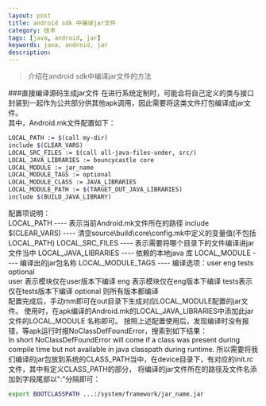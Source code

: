 ```yaml
---
layout: post
title: android sdk 中编译jar文件
category: 技术
tags: [java, android, jar]
keywords: java, android, jar
description: 
---
```


>介绍在android sdk中编译jar文件的方法

###直接编译源码生成jar文件
在进行系统定制时，可能会将自己定义的类与接口封装到一起作为公共部分供其他apk调用，因此需要将这类文件打包编译成jar文件。    
其中，Android.mk文件配置如下：    

```bash
LOCAL_PATH := $(call my-dir)
include $(CLEAR_VARS)
LOCAL_SRC_FILES := $(call all-java-files-under, src/)
LOCAL_JAVA_LIBRARIES := bouncycastle core
LOCAL_MODULE := jar_name
LOCAL_MODULE_TAGS := optional
LOCAL_MODULE_CLASS := JAVA_LIBRARIES
LOCAL_MODULE_PATH := $(TARGET_OUT_JAVA_LIBRARIES)
include $(BUILD_JAVA_LIBRARY)
```
配置项说明：    
LOCAL_PATH ---- 表示当前Android.mk文件所在的路径
include $(CLEAR_VARS) ----  清空source\build\core\config.mk中定义的变量值(不包括LOCAL_PATH)
LOCAL_SRC_FILES ---- 表示需要将哪个目录下的文件编译进jar文件当中
LOCAL_JAVA_LIBRARIES ---- 依赖的本地java 库
LOCAL_MODULE ---- 编译出的jar包名称
LOCAL_MODULE_TAGS ---- 编译选项：user eng tests optional    
  user 表示模块仅在user版本下编译 eng 表示模块仅在eng版本下编译 tests表示仅在tests版本下编译 optional 则所有版本都编译    
配置完成后，手动mm即可在out目录下生成对应LOCAL_MODULE配置的jar文件。
使用时，在apk编译的Android.mk的LOCAL_JAVA_LIBRARIES中添加此jar文件的LOCAL_MODULE 名称即可。
按照上述配置使用后，发现编译时没有报错，等apk运行时报NoClassDefFoundError，搜索到如下结果：    
In short NoClassDefFoundError will come if a class was present during compile time but not available in java classpath during runtime. 
所以需要将我们编译的jar包放到系统的CLASS_PATH当中，在device目录下，有对应的init.rc文件，其中有定义CLASS_PATH的部分，
将编译的jar文件所在的路径及文件名添加到字段尾部以":"分隔即可：    

```bash
export BOOTCLASSPATH ...:/system/framework/jar_name.jar
```
